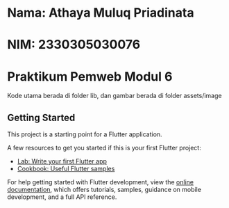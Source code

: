 # Nama: Athaya Muluq Priadinata

# NIM: 2330305030076

# Praktikum Pemweb Modul 6

Kode utama berada di folder lib, dan gambar berada di folder assets/image

## Getting Started

This project is a starting point for a Flutter application.

A few resources to get you started if this is your first Flutter project:

- [Lab: Write your first Flutter app](https://docs.flutter.dev/get-started/codelab)
- [Cookbook: Useful Flutter samples](https://docs.flutter.dev/cookbook)

For help getting started with Flutter development, view the
[online documentation](https://docs.flutter.dev/), which offers tutorials,
samples, guidance on mobile development, and a full API reference.
